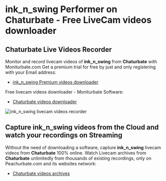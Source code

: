 # ink_n_swing Performer on Chaturbate - Free LiveCam videos downloader

## Chaturbate Live Videos Recorder

Monitor and record livecam videos of **ink_n_swing** from **Chaturbate** with Moniturbate.com
Get a premium trial for free by just and only registering with your Email address:
* [ink_n_swing Premium videos downloader](https://moniturbate.com/request-demo-licence-key.html)

Free livecam videos downloader - Moniturbate Software:
* [Chaturbate videos downloader](https://moniturbate.com/moniturbate-download-software.html)

![ink_n_swing livecam videos recorder](https://peachurnet.com/templates/moniturbate-software.png)


## Capture ink_n_swing videos from the Cloud and watch your recordings on Streaming

Without the need of downloading a software, capture **ink_n_swing** livecam videos from **Chaturbate** 100% online.
Watch Livecam archives from **Chaturbate** unlimitedly from thousands of existing recordings, only on Peachurbate.com and its websites network:
* [Chaturbate videos archives](https://peachurnet.com/)